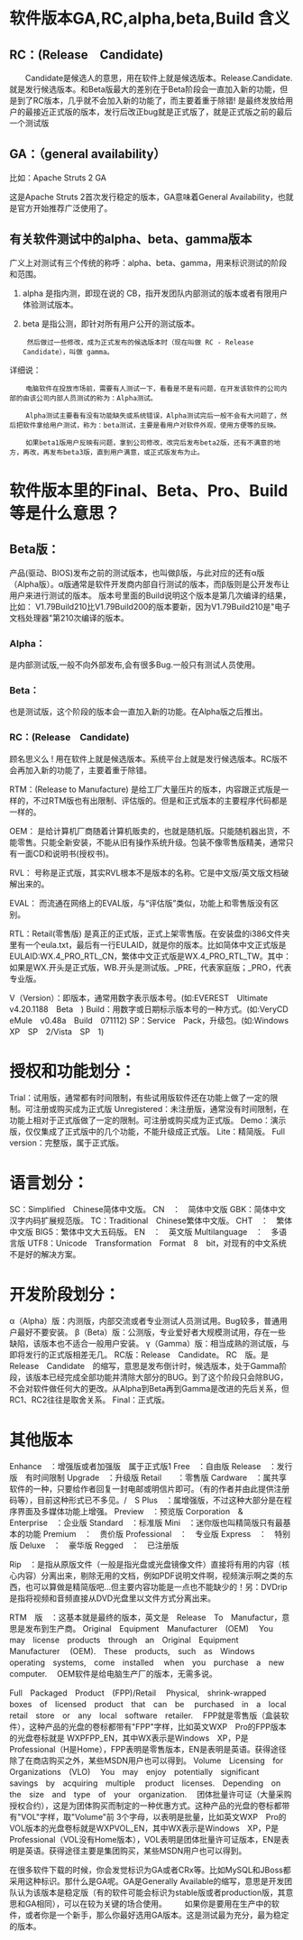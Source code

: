 # 软件版本GA,RC,alpha,beta,Build 含义

## RC：(Release　Candidate)

　　Candidate是候选人的意思，用在软件上就是候选版本。Release.Candidate.就是发行候选版本。和Beta版最大的差别在于Beta阶段会一直加入新的功能，但是到了RC版本，几乎就不会加入新的功能了，而主要着重于除错!
是最终发放给用户的最接近正式版的版本，发行后改正bug就是正式版了，就是正式版之前的最后一个测试版

## GA：（general availability）

比如：Apache Struts 2 GA

这是Apache Struts 2首次发行稳定的版本，GA意味着General Availability，也就是官方开始推荐广泛使用了。

## 有关软件测试中的alpha、beta、gamma版本

广义上对测试有三个传统的称呼：alpha、beta、gamma，用来标识测试的阶段和范围。

1. alpha 是指内测，即现在说的 CB，指开发团队内部测试的版本或者有限用户体验测试版本。
   
1. beta 是指公测，即针对所有用户公开的测试版本。
   
        然后做过一些修改，成为正式发布的候选版本时（现在叫做 RC - Release Candidate），叫做 gamma。

详细说：

        电脑软件在投放市场前，需要有人测试一下，看看是不是有问题，在开发该软件的公司内部的由该公司内部人员测试的称为：Alpha测试。
    
        Alpha测试主要看有没有功能缺失或系统错误，Alpha测试完后一般不会有大问题了，然后把软件拿给用户测试，称为：beta测试，主要是看用户对软件外观，使用方便等的反映。
    
        如果beta1版用户反映有问题，拿到公司修改，改完后发布beta2版，还有不满意的地方，再改，再发布beta3版，直到用户满意，或正式版发布为止。

 



# 软件版本里的Final、Beta、Pro、Build等是什么意思？

## Beta版：
产品(驱动、BIOS)发布之前的测试版本，也叫做β版，与此对应的还有α版（Alpha版）。α版通常是软件开发商内部自行测试的版本，而β版则是公开发布让用户来进行测试的版本。 
     版本号里面的Build说明这个版本是第几次编译的结果，比如： 
     V1.79Build210比V1.79Build200的版本要新，因为V1.79Build210是"电子文档处理器"第210次编译的版本。

### Alpha： 
是内部测试版,一般不向外部发布,会有很多Bug.一般只有测试人员使用。 

### Beta： 
也是测试版，这个阶段的版本会一直加入新的功能。在Alpha版之后推出。 

### RC：(Release　Candidate) 
顾名思义么 ! 用在软件上就是候选版本。系统平台上就是发行候选版本。RC版不会再加入新的功能了，主要着重于除错。 

RTM：(Release to Manufacture) 
是给工厂大量压片的版本，内容跟正式版是一样的，不过RTM版也有出限制、评估版的。但是和正式版本的主要程序代码都是一样的。 


OEM： 
是给计算机厂商随着计算机贩卖的，也就是随机版。只能随机器出货，不能零售。只能全新安装，不能从旧有操作系统升级。包装不像零售版精美，通常只有一面CD和说明书(授权书)。 


RVL： 
号称是正式版，其实RVL根本不是版本的名称。它是中文版/英文版文档破解出来的。 


EVAL： 
而流通在网络上的EVAL版，与“评估版”类似，功能上和零售版没有区别。 


RTL：Retail(零售版) 
是真正的正式版，正式上架零售版。在安装盘的i386文件夹里有一个eula.txt，最后有一行EULAID，就是你的版本。比如简体中文正式版是EULAID:WX.4_PRO_RTL_CN，繁体中文正式版是WX.4_PRO_RTL_TW。其中：如果是WX.开头是正式版，WB.开头是测试版。_PRE，代表家庭版；_PRO，代表专业版。 

V（Version）：即版本，通常用数字表示版本号。(如:EVEREST　Ultimate　v4.20.1188　Beta　) 
Build：用数字或日期标示版本号的一种方式。(如:VeryCD　eMule　v0.48a　Build　071112) 
SP：Service　Pack，升级包。(如:Windows　XP　SP　2/Vista　SP　1) 

# 授权和功能划分： 
Trial：试用版，通常都有时间限制，有些试用版软件还在功能上做了一定的限制。可注册或购买成为正式版 
Unregistered：未注册版，通常没有时间限制，在功能上相对于正式版做了一定的限制。可注册或购买成为正式版。 
Demo：演示版，仅仅集成了正式版中的几个功能，不能升级成正式版。 
Lite：精简版。 
Full　version：完整版，属于正式版。 

# 语言划分： 
SC：Simplified　Chinese简体中文版。 
CN　：　简体中文版 
GBK：简体中文汉字内码扩展规范版。 
TC：Traditional　Chinese繁体中文版。 
CHT　：　繁体中文版 
BIG5：繁体中文大五码版。 
EN　：　英文版 
Multilanguage　：　多语言版 
UTF8：Unicode　Transformation　Format　8　bit，对现有的中文系统不是好的解决方案。 



# 开发阶段划分： 
α（Alpha）版：内测版，内部交流或者专业测试人员测试用。Bug较多，普通用户最好不要安装。 
β（Beta）版：公测版，专业爱好者大规模测试用，存在一些缺陷，该版本也不适合一般用户安装。 
γ（Gamma）版：相当成熟的测试版，与即将发行的正式版相差无几。 
RC版：Release　Candidate。 
RC　版。是　Release　Candidate　的缩写，意思是发布倒计时，候选版本，处于Gamma阶段，该版本已经完成全部功能并清除大部分的BUG。到了这个阶段只会除BUG，不会对软件做任何大的更改。从Alpha到Beta再到Gamma是改进的先后关系，但RC1、RC2往往是取舍关系。 
Final：正式版。 

# 其他版本 
Enhance　：增强版或者加强版　属于正式版1 
Free　：自由版 
Release　：发行版　有时间限制 
Upgrade　：升级版 
Retail　　：零售版 
Cardware　：属共享软件的一种，只要给作者回复一封电邮或明信片即可。（有的作者并由此提供注册码等），目前这种形式已不多见。/　S 
Plus　：属增强版，不过这种大部分是在程序界面及多媒体功能上增强。 
Preview　：预览版 
Corporation　&　Enterprise　：企业版 
Standard　：标准版 
Mini　：迷你版也叫精简版只有最基本的功能 
Premium　：　贵价版 
Professional　：　专业版 
Express　：　特别版 
Deluxe　：　豪华版 
Regged　：　已注册版 

Rip　：是指从原版文件（一般是指光盘或光盘镜像文件）直接将有用的内容（核心内容）分离出来，剔除无用的文档，例如PDF说明文件啊，视频演示啊之类的东西，也可以算做是精简版吧…但主要内容功能是一点也不能缺少的！另：DVDrip是指将视频和音频直接从DVD光盘里以文件方式分离出来。 



RTM　版　：这基本就是最终的版本，英文是　Release　To　Manufactur，意思是发布到生产商。 
Original　Equipment　Manufacturer　(OEM)　 
You　may　license　products　through　an　Original　Equipment　Manufacturer　 (OEM).　These　products,　such　as　Windows　operating　systems,　come　installed 　when　you　purchase　a　new　computer.　 
OEM软件是给电脑生产厂的版本，无需多说。　 

Full　Packaged　Product　(FPP)/Retail　 
Physical,　shrink-wrapped　boxes　of　licensed　product　that　can　be　 purchased　in　a　local　retail　store　or　any　local　software　retailer.　 
FPP就是零售版（盒装软件），这种产品的光盘的卷标都带有"FPP"字样，比如英文WXP　Pro的FPP版本的光盘卷标就是 WXPFPP_EN，其中WX表示是Windows　XP，P是Professional（H是Home），FPP表明是零售版本，EN是表明是英语。获得途径除了在商店购买之外，某些MSDN用户也可以得到。 
Volume　Licensing　for　Organizations　(VLO)　 
You　may　enjoy　potentially　significant　savings　by　acquiring　multiple　 product　licenses.　Depending　on　the　size　and　type　of　your　organization.　 
团体批量许可证（大量采购授权合约），这是为团体购买而制定的一种优惠方式。这种产品的光盘的卷标都带有"VOL"字样，取"Volume"前 3个字母，以表明是批量，比如英文WXP　Pro的VOL版本的光盘卷标就是WXPVOL_EN，其中WX表示是Windows　XP，P是 Professional（VOL没有Home版本），VOL表明是团体批量许可证版本，EN是表明是英语。获得途径主要是集团购买，某些MSDN用户也可以得到。 

在很多软件下载的时候，你会发觉标识为GA或者CRx等。比如MySQL和JBoss都采用这种标识。那什么是GA呢。GA是Generally Available的缩写，意思是开发团队认为该版本是稳定版（有的软件可能会标识为stable版或者production版，其意思和GA相同），可以在较为关键的场合使用。 
　　如果你是要用在生产中的软件，或者你是一个新手，那么你最好选用GA版本。这是测试最为充分，最为稳定的版本。